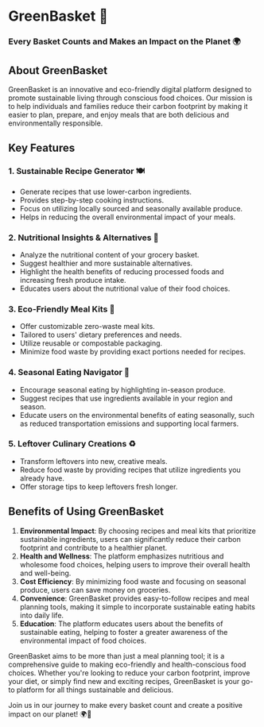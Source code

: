 # GreenBasket 🌿

### Every Basket Counts and Makes an Impact on the Planet 🌍

## About GreenBasket
GreenBasket is an innovative and eco-friendly digital platform designed to promote sustainable living through conscious food choices. Our mission is to help individuals and families reduce their carbon footprint by making it easier to plan, prepare, and enjoy meals that are both delicious and environmentally responsible.

## Key Features

### 1. Sustainable Recipe Generator 🍽️
- Generate recipes that use lower-carbon ingredients.
- Provides step-by-step cooking instructions.
- Focus on utilizing locally sourced and seasonally available produce.
- Helps in reducing the overall environmental impact of your meals.

### 2. Nutritional Insights & Alternatives 🥗
- Analyze the nutritional content of your grocery basket.
- Suggest healthier and more sustainable alternatives.
- Highlight the health benefits of reducing processed foods and increasing fresh produce intake.
- Educates users about the nutritional value of their food choices.

### 3. Eco-Friendly Meal Kits 🍱
- Offer customizable zero-waste meal kits.
- Tailored to users' dietary preferences and needs.
- Utilize reusable or compostable packaging.
- Minimize food waste by providing exact portions needed for recipes.

### 4. Seasonal Eating Navigator 🌱
- Encourage seasonal eating by highlighting in-season produce.
- Suggest recipes that use ingredients available in your region and season.
- Educate users on the environmental benefits of eating seasonally, such as reduced transportation emissions and supporting local farmers.

### 5. Leftover Culinary Creations ♻️
- Transform leftovers into new, creative meals.
- Reduce food waste by providing recipes that utilize ingredients you already have.
- Offer storage tips to keep leftovers fresh longer.

## Benefits of Using GreenBasket
1. **Environmental Impact**: By choosing recipes and meal kits that prioritize sustainable ingredients, users can significantly reduce their carbon footprint and contribute to a healthier planet.
2. **Health and Wellness**: The platform emphasizes nutritious and wholesome food choices, helping users to improve their overall health and well-being.
3. **Cost Efficiency**: By minimizing food waste and focusing on seasonal produce, users can save money on groceries.
4. **Convenience**: GreenBasket provides easy-to-follow recipes and meal planning tools, making it simple to incorporate sustainable eating habits into daily life.
5. **Education**: The platform educates users about the benefits of sustainable eating, helping to foster a greater awareness of the environmental impact of food choices.

GreenBasket aims to be more than just a meal planning tool; it is a comprehensive guide to making eco-friendly and health-conscious food choices. Whether you're looking to reduce your carbon footprint, improve your diet, or simply find new and exciting recipes, GreenBasket is your go-to platform for all things sustainable and delicious.

Join us in our journey to make every basket count and create a positive impact on our planet! 🌍🌿
